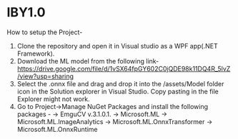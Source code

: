 # IBY1.0

How to setup the Project- 
1. Clone the repository and open it in Visual studio as a WPF app(.NET Framework). 
2. Download the ML model from the following link- https://drive.google.com/file/d/1vSX64fpGY602C0jQDE98k11DQ4R_5lvZ/view?usp=sharing
3. Select the .onnx file and drag and drop it into the /assets/Model folder icon in the Solution explorer in Visual Studio. Copy pasting in the file Explorer might not work. 
4. Go to Project->Manage NuGet Packages and install the following packages - 
      -> EmguCV v.3.1.0.1. 
      -> Microsoft.ML
      -> Microsoft.ML.ImageAnalytics 
      -> Microsoft.ML.OnnxTransformer 
      -> Microsoft.ML.OnnxRuntime
     
